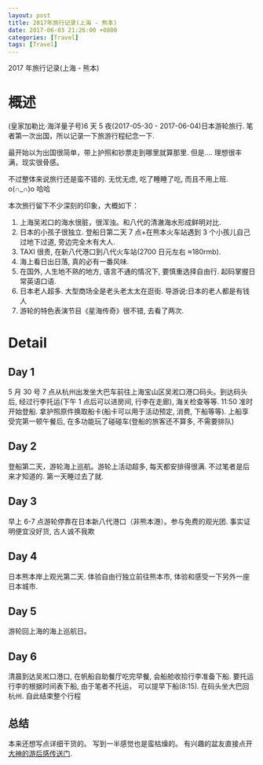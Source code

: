 ```yaml
---
layout: post
title: 2017年旅行记录(上海 - 熊本)
date: 2017-06-03 21:26:00 +0800
categories: [Travel]
tags: [Travel]
---
```


2017 年旅行记录(上海 - 熊本)

# 概述

(皇家加勒比·海洋量子号)6 天 5 夜(2017-05-30 - 2017-06-04)日本游轮旅行.
笔者第一次出国，所以记录一下旅游行程纪念一下.

最开始以为出国很简单，带上护照和钞票走到哪里就算那里. 但是....
理想很丰满，现实很骨感。

不过整体来说旅行还是蛮不错的. 无忧无虑, 吃了睡睡了吃, 而且不用上班. o(∩_∩)o 哈哈

本次旅行留下不少深刻的印象，大概如下：

1.  上海吴淞口的海水很脏，很浑浊。和八代的清澈海水形成鲜明对比.
2.  日本的小孩子很独立. 登船日第二天 7 点+在熊本火车站遇到 3 个小孩儿自己过地下过道, 旁边完全木有大人.
3.  TAXI 很贵, 在新八代港口到八代火车站(2700 日元左右 ≈180rmb).
4.  海上看日出日落, 真的必有一番风味.
5.  在国外, 人生地不熟的地方, 语言不通的情况下, 要慎重选择自由行. 起码掌握日常英语口语.
6.  日本老人超多. 大型商场全是老头老太太在逛街. 导游说:日本的老人都是有钱人
7.  游轮的特色表演节目《星海传奇》很不错, 去看了两次.

# Detail

## Day 1

5 月 30 号 7 点从杭州出发坐大巴车前往上海宝山区吴淞口港口码头。到达码头后, 经过行李托运(下午 1 点后可以进房间, 行李在走廊),
海关检查等等. 11:50 准时开始登船. 拿护照原件换取船卡(船卡可以用于活动预定, 消费, 下船等等).
上船享受完第一顿午餐后, 在多功能玩了碰碰车(登船的旅客还不算多, 不需要排队)

## Day 2

登船第二天，游轮海上巡航。游轮上活动超多, 每天都安排得很满. 不过笔者是后来才知道的. 第一天睡过去了就.

## Day 3

早上 6-7 点游轮停靠在日本新八代港口（非熊本港）。参与免费的观光团. 事实证明便宜没好货, 古人诚不我欺

## Day 4

日本熊本岸上观光第二天. 体验自由行独立前往熊本市, 体验和感受一下另外一座日本城市.

## Day 5

游轮回上海的海上巡航日。

## Day 6

清晨到达吴淞口港口, 在帆船自助餐厅吃完早餐, 会船舱收拾行李准备下船.
要托运行李的根据时间表下船, 由于笔者不托运， 可以提早下船(8:15). 在码头坐大巴回杭州. 自此结束整个行程

## 总结

本来还想写点详细干货的。 写到一半感觉也是蛮枯燥的。
有兴趣的盆友直接点开[大神的游后感传送门](https://tieba.baidu.com/p/3919094550).
